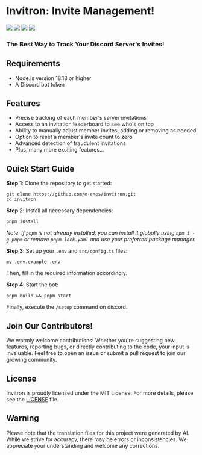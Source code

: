 # Invitron: Invite Management!

![](https://img.shields.io/github/stars/e-enes/invitron?label=Stars)
[![](https://img.shields.io/badge/License-MIT-green.svg)](https://opensource.org/licenses/MIT)
![](https://img.shields.io/github/last-commit/e-enes/invitron?label=Last%20Update)
![](https://img.shields.io/github/issues/e-enes/invitron?label=Issues)

### The Best Way to Track Your Discord Server's Invites!

## Requirements

- Node.js version 18.18 or higher
- A Discord bot token

## Features

- Precise tracking of each member's server invitations
- Access to an invitation leaderboard to see who's on top
- Ability to manually adjust member invites, adding or removing as needed
- Option to reset a member's invite count to zero
- Advanced detection of fraudulent invitations
- Plus, many more exciting features...

## Quick Start Guide

**Step 1**: Clone the repository to get started:

```
git clone https://github.com/e-enes/invitron.git
cd invitron
```

**Step 2**: Install all necessary dependencies:

```
pnpm install
```

_Note: If `pnpm` is not already installed, you can install it globally using `npm i -g pnpm` or remove `pnpm-lock.yaml` and use your preferred package manager._

**Step 3**: Set up your `.env` and `src/config.ts` files:

```
mv .env.example .env
```

Then, fill in the required information accordingly.

**Step 4**: Start the bot:

```
pnpm build && pnpm start
```

Finally, execute the `/setup` command on discord.

## Join Our Contributors!

We warmly welcome contributions! Whether you're suggesting new features, reporting bugs, or directly contributing to the code, your input is invaluable. Feel free to open an issue or submit a pull request to join our growing community.

## License

Invitron is proudly licensed under the MIT License. For more details, please see the [LICENSE](https://github.com/e-enes/Invitron/blob/main/LICENSE) file.

## Warning

Please note that the translation files for this project were generated by AI. While we strive for accuracy, there may be errors or inconsistencies. We appreciate your understanding and welcome any corrections.
